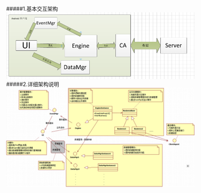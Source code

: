 #####1.基本交互架构
![基本交互架构](https://github.com/zhangyuChen1991/some_sources/blob/master/nf-jiagou/jiagou1.png)
#####2.详细架构说明
![详细架构说明](https://github.com/zhangyuChen1991/some_sources/blob/master/nf-jiagou/jiagou2.png)